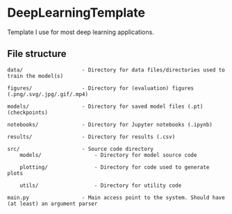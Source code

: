 # DeepLearningTemplate
Template I use for most deep learning applications.

## File structure

    data/                   - Directory for data files/directories used to train the model(s)

    figures/                - Directory for (evaluation) figures (.png/.svg/.jpg/.gif/.mp4)

    models/                 - Directory for saved model files (.pt) (checkpoints)

    notebooks/              - Directory for Jupyter notebooks (.ipynb)

    results/                - Directory for results (.csv)

    src/                    - Source code directory
        models/                 - Directory for model source code

        plotting/               - Directory for code used to generate plots

        utils/                  - Directory for utility code

    main.py                 - Main access point to the system. Should have (at least) an argument parser

